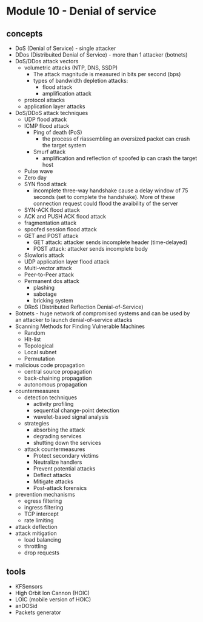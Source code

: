 # Module 10 - Denial of service

## concepts
- DoS (Denial of Service) - single attacker
- DDos (Distribuited Denial of Service) - more than 1 attacker (botnets)
- DoS/DDos attack vectors
    - volumetric attacks (NTP, DNS, SSDP)
        - The attack magnitude is measured in bits per second (bps)
        - types of bandwidth depletion attacks:
            - flood attack
            - amplification attack
    - protocol attacks
    - application layer attacks
- DoS/DDoS attack techniques
    - UDP flood attack
    - ICMP flood attack
        - Ping of death (PoS)
            - the process of riassembling an oversized packet can crash the target system
        - Smurf attack
            - amplification and reflection of spoofed ip can crash the target host
    - Pulse wave
    - Zero day
    - SYN flood attack
        - incomplete three-way handshake cause a delay window of 75 seconds (set to complete the handshake). More of these connection request could flood the avaibility of the server
    - SYN-ACK flood attack
    - ACK and PUSH ACK flood attack
    - fragmentation attack
    - spoofed session flood attack
    - GET and POST attack
        - GET attack: attacker sends incomplete header (time-delayed)
        - POST attack: attacker sends incomplete body
    - Slowloris attack
    - UDP application layer flood attack
    - Multi-vector attack
    - Peer-to-Peer attack
    - Permanent dos attack
        - plashing
        - sabotage
        - bricking system
    - DRoS (Distributed Reflection Denial-of-Service)
- Botnets - huge network of compromised systems and can be used by an attacker to launch denial-of-service attacks
- Scanning Methods for Finding Vulnerable Machines
    - Random
    - Hit-list
    - Topological
    - Local subnet
    - Permutation
- malicious code propagation
    - central source propagation
    - back-chaining propagation
    - autonomous propagation
- countermeasures
    - detection techniques
        - activity profiling
        - sequential change-point detection
        - wavelet-based signal analysis
    - strategies
        - absorbing the attack
        - degrading services
        - shutting down the services
    - attack countermeasures
        - Protect secondary victims 
        - Neutralize handlers 
        - Prevent potential attacks
        - Deflect attacks 
        - Mitigate attacks 
        - Post-attack forensics
- prevention mechanisms
    - egress filtering
    - ingress filtering
    - TCP intercept
    - rate limiting
- attack deflection
- attack mitigation
    - load balancing
    - throttling
    - drop requests

## tools
- KFSensors
- High Orbit Ion Cannon (HOIC)
- LOIC (mobile version of HOIC)
- anDOSid
- Packets generator